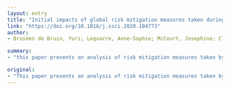 ```yaml
---
layout: entry
title: "Initial impacts of global risk mitigation measures taken during the combatting of the COVID-19 pandemic"
link: "https://doi.org/10.1016/j.ssci.2020.104773"
author:
- Bruinen de Bruin, Yuri; Lequarre, Anne-Sophie; McCourt, Josephine; Clevestig, Peter; Pigazzani, Filippo; Zare Jeddi, Maryam; Colosio, Claudio; Goulart, Margarida

summary:
- "this paper presents an analysis of risk mitigation measures taken by countries around the world facing the current COVID-19 outbreak. The authors collated and clustered the measures around the globe in light of the current pandemic. This overview gathers lessons learnedt, providing an update on the current knowledge for authorities, sectors and first responders on the effectiveness of said measures."

original:
- "This paper presents an analysis of risk mitigation measures taken by countries around the world facing the current COVID-19 outbreak. In light of the current pandemic the authors collated and clustered (using harmonised terminology) the risk mitigation measures taken around the globe in the combat to contain, and since March 11 2020, to limit the spread of the SARS-CoV-2 virus known to cause the Coronavirus disease 2019 (COVID-19). This overview gathers lessons learnt, providing an update on the current knowledge for authorities, sectors and first responders on the effectiveness of said measures, and may allow enhanced prevention, preparedness and response for future outbreaks. Various measures such as mobility restrictions, physical distancing, hygienic measures, socio-economic restrictions, communication and international support mechanisms have been clustered and are reviewed in terms of the nature of the actions taken and their qualitative early-perceived impact. At the time of writing, it is still too premature to express the quantitative effectiveness of each risk mitigation cluster, but it seems that the best mitigation results are reported when applying a combination of voluntary and enforceable measures."
---
```



